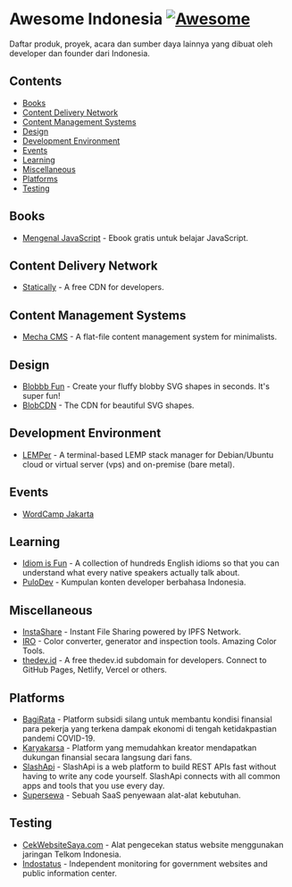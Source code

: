 # Awesome Indonesia [![Awesome](https://cdn.statically.io/gh/sindresorhus/awesome/main/media/badge.svg)](https://github.com/fransallen/awesome.id)

Daftar produk, proyek, acara dan sumber daya lainnya yang dibuat oleh developer dan founder dari Indonesia.

## Contents

- [Books](#books)
- [Content Delivery Network](#content-delivery-network)
- [Content Management Systems](#content-management-systems)
- [Design](#design)
- [Development Environment](#development-environment)
- [Events](#events)
- [Learning](#learning)
- [Miscellaneous](#miscellaneous)
- [Platforms](#platforms)
- [Testing](#testing)

## Books

- [Mengenal JavaScript](https://masputih.com/2013/01/ebook-gratis-mengenal-javascript) - Ebook gratis untuk belajar JavaScript.

## Content Delivery Network

- [Statically](https://statically.io/) - A free CDN for developers.

## Content Management Systems

- [Mecha CMS](https://mecha-cms.com/) - A flat-file content management system for minimalists.

## Design

- [Blobbb Fun](https://blobbb.fun/) - Create your fluffy blobby SVG shapes in seconds. It's super fun!
- [BlobCDN](https://upset.dev/blobcdn) - The CDN for beautiful SVG shapes.

## Development Environment

- [LEMPer](https://github.com/joglomedia/LEMPer) - A terminal-based LEMP stack manager for Debian/Ubuntu cloud or virtual server (vps) and on-premise (bare metal).

## Events

- [WordCamp Jakarta](https://jakarta.wordcamp.org/)

## Learning

- [Idiom is Fun](https://idiomis.fun/) - A collection of hundreds English idioms so that you can understand what every native speakers actually talk about.
- [PuloDev](https://pulo.dev/) - Kumpulan konten developer berbahasa Indonesia.

## Miscellaneous

- [InstaShare](https://share.nyandev.id/) - Instant File Sharing powered by IPFS Network.
- [IRO](https://iro.nyandev.id/) - Color converter, generator and inspection tools. Amazing Color Tools.
- [thedev.id](https://thedev.id/) - A free thedev.id subdomain for developers. Connect to GitHub Pages, Netlify, Vercel or others.

## Platforms

- [BagiRata](https://bagirata.id/) - Platform subsidi silang untuk membantu kondisi finansial para pekerja yang terkena dampak ekonomi di tengah ketidakpastian pandemi COVID-19.
- [Karyakarsa](https://karyakarsa.com/) - Platform yang memudahkan kreator mendapatkan dukungan finansial secara langsung dari fans.
- [SlashApi](https://slashapi.com/) - SlashApi is a web platform to build REST APIs fast without having to write any code yourself. SlashApi connects with all common apps and tools that you use every day.
- [Supersewa](https://supersewa.com/) - Sebuah SaaS penyewaan alat-alat kebutuhan.

## Testing

- [CekWebsiteSaya.com](https://cekwebsitesaya.com/) - Alat pengecekan status website menggunakan jaringan Telkom Indonesia.
- [Indostatus](https://indostatus.com/) - Independent monitoring for government websites and public information center.

